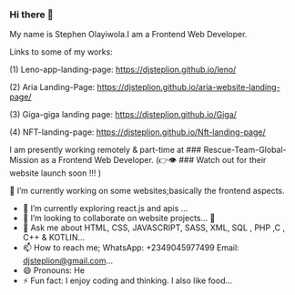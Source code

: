 ### Hi there 👋

My name is  Stephen Olayiwola.I am a Frontend Web Developer.

Links to some of my works:

(1) Leno-app-landing-page: https://djsteplion.github.io/leno/


(2) Aria Landing-Page: https://djsteplion.github.io/aria-website-landing-page/


(3) Giga-giga landing page: https://djsteplion.github.io/Giga/


(4) NFT-landing-page: https://djsteplion.github.io/Nft-landing-page/




<!--
**Djsteplion/Djsteplion** is a ✨ _special_ ✨ repository because its `README.md` (this file) appears on your GitHub profile.

Here are some ideas to get you started 
- 🔭 I’m currently working on ...
- 🌱 I’m currently learning ...
- 👯 I’m looking to collaborate on ...
- 🤔 I’m looking for help with ...
- 💬 Ask me about ...
- 📫 How to reach me: ...
- 😄 Pronouns: ...
- ⚡ Fun fact: ...
-->

I am presently working remotely & part-time at ### Rescue-Team-Global-Mission  as a Frontend Web Developer.
(👉👁 ### Watch out for their website launch soon !!! )


🔭 I’m currently working on some websites;basically the frontend aspects.
- 🌱 I’m currently exploring react.js and  apis ...
- 👯 I’m looking to collaborate on website projects...
  🤔 
- 💬 Ask me about  HTML, CSS, JAVASCRIPT, SASS, XML, SQL , PHP ,C , C++ & KOTLIN...
- 📫 How to reach me; WhatsApp: +2349045977499   Email: djsteplion@gmail.com...
- 😄 Pronouns: He
- ⚡ Fun fact: I enjoy coding and thinking. I also like food...

